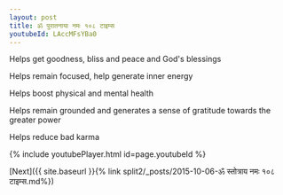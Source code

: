 ```yaml
---
layout: post
title: ॐ पुरातनाया नमः १०८ टाइम्स
youtubeId: LAccMFsYBa0
---
```

 
 
Helps get goodness, bliss and peace and God's blessings
 
Helps remain focused, help generate inner energy 
 
Helps boost physical and mental health 
 
Helps remain grounded and generates a sense of gratitude towards the greater power 
 
Helps reduce bad karma
 
 
 
 


{% include youtubePlayer.html id=page.youtubeId %}
 
[Next]({{ site.baseurl }}{% link  split2/_posts/2015-10-06-ॐ स्तोत्राय नमः १०८ टाइम्स.md%})
 

